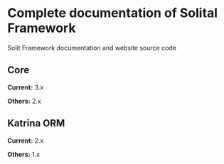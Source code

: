 # Complete documentation of Solital Framework

Solit Framework documentation and website source code

## Core

**Current:** 3.x

**Others:** 2.x

## Katrina ORM

**Current:** 2.x

**Others:** 1.x
